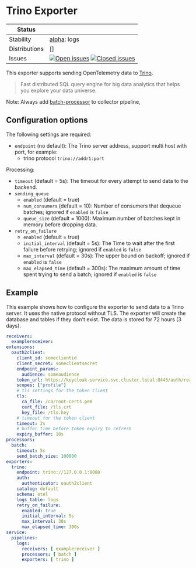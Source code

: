 # Trino Exporter

<!-- status autogenerated section -->
| Status        |           |
| ------------- |-----------|
| Stability     | [alpha]: logs   |
| Distributions | [] |
| Issues        | [![Open issues](https://img.shields.io/github/issues-search/open-telemetry/opentelemetry-collector-contrib?query=is%3Aissue%20is%3Aopen%20label%3Aexporter%2Ftrino%20&label=open&color=orange&logo=opentelemetry)](https://github.com/open-telemetry/opentelemetry-collector-contrib/issues?q=is%3Aopen+is%3Aissue+label%3Aexporter%2Ftrino) [![Closed issues](https://img.shields.io/github/issues-search/open-telemetry/opentelemetry-collector-contrib?query=is%3Aissue%20is%3Aclosed%20label%3Aexporter%2Ftrino%20&label=closed&color=blue&logo=opentelemetry)](https://github.com/open-telemetry/opentelemetry-collector-contrib/issues?q=is%3Aclosed+is%3Aissue+label%3Aexporter%2Ftrino) |

[alpha]: https://github.com/open-telemetry/opentelemetry-collector/blob/main/docs/component-stability.md#alpha
<!-- end autogenerated section -->

This exporter supports sending OpenTelemetry data to [Trino](https://trinodb.io/).
> Fast distributed SQL query engine for big data analytics that helps you explore your data universe.

Note:
Always
add [batch-processor](https://github.com/open-telemetry/opentelemetry-collector/tree/main/processor/batchprocessor) to
collector pipeline,

## Configuration options

The following settings are required:

- `endpoint` (no default): The Trino server address, support multi host with port, for example:
    - trino protocol `trino://addr1:port` 

Processing:

- `timeout` (default = 5s): The timeout for every attempt to send data to the backend.
- `sending_queue`
    - `enabled` (default = true)
    - `num_consumers` (default = 10): Number of consumers that dequeue batches; ignored if `enabled` is `false`
    - `queue_size` (default = 1000): Maximum number of batches kept in memory before dropping data.
- `retry_on_failure`
    - `enabled` (default = true)
    - `initial_interval` (default = 5s): The Time to wait after the first failure before retrying; ignored if `enabled`
      is `false`
    - `max_interval` (default = 30s): The upper bound on backoff; ignored if `enabled` is `false`
    - `max_elapsed_time` (default = 300s): The maximum amount of time spent trying to send a batch; ignored if `enabled`
      is `false`

## Example

This example shows how to configure the exporter to send data to a Trino server.
It uses the native protocol without TLS. The exporter will create the database and tables if they don't exist.
The data is stored for 72 hours (3 days).

```yaml
receivers:
  examplereceiver:
extensions:
  oauth2client:
    client_id: someclientid
    client_secret: someclientsecret
    endpoint_params:
      audience: someaudience
    token_url: https://keycloak-service.svc.cluster.local:8443/auth/realms/myrealm/auth
    scopes: ["profile"]
    # tls settings for the token client
    tls:
      ca_file: /ca/root-certs.pem 
      cert_file: /tls.crt
      key_file: /tls.key
    # timeout for the token client
    timeout: 2s
    # buffer time before token expiry to refresh
    expiry_buffer: 10s
processors:
  batch:
    timeout: 5s
    send_batch_size: 100000
exporters:
  trino:
    endpoint: trino://127.0.0.1:8080
    auth:
      authenticator: oauth2client
    catalog: default
    schema: otel
    logs_table: logs 
    retry_on_failure:
      enabled: true
      initial_interval: 5s
      max_interval: 30s
      max_elapsed_time: 300s
service:
  pipelines:
    logs:
      receivers: [ examplereceiver ]
      processors: [ batch ]
      exporters: [ trino ]
```
